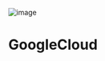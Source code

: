 ![image](https://github.com/dennyscontreras/GoogleCloud/assets/69157457/b5bf4730-1e9d-48d7-8360-dc53de40badb)
# GoogleCloud
